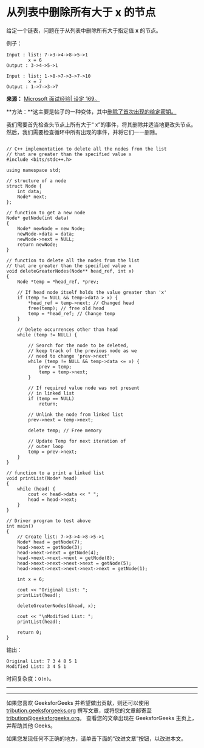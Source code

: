 # 从列表中删除所有大于 x 的节点

给定一个链表，问题在于从列表中删除所有大于指定值 **x** 的节点。

例子：

```
Input : list: 7->3->4->8->5->1
        x = 6
Output : 3->4->5->1

Input : list: 1->8->7->3->7->10
        x = 7
Output : 1->7->3->7

```

**来源：** [Microsoft 面试经验| 设定 169。](https://www.geeksforgeeks.org/microsoft-interview-experience-set-169/)

**方法：**这主要是帖子的一种变体，其中[删除了首次出现的给定密钥。](https://www.geeksforgeeks.org/linked-list-set-3-deleting-node/)

我们需要首先检查头节点上所有大于“ x”的事件，将其删除并适当地更改头节点。 然后，我们需要检查循环中所有出现的事件，并将它们一一删除。

```

// C++ implementation to delete all the nodes from the list 
// that are greater than the specified value x 
#include <bits/stdc++.h> 

using namespace std; 

// structure of a node 
struct Node { 
    int data; 
    Node* next; 
}; 

// function to get a new node 
Node* getNode(int data) 
{ 
    Node* newNode = new Node; 
    newNode->data = data; 
    newNode->next = NULL; 
    return newNode; 
} 

// function to delete all the nodes from the list 
// that are greater than the specified value x 
void deleteGreaterNodes(Node** head_ref, int x) 
{ 
    Node *temp = *head_ref, *prev; 

    // If head node itself holds the value greater than 'x' 
    if (temp != NULL && temp->data > x) { 
        *head_ref = temp->next; // Changed head 
        free(temp); // free old head 
        temp = *head_ref; // Change temp 
    } 

    // Delete occurrences other than head 
    while (temp != NULL) { 

        // Search for the node to be deleted,  
        // keep track of the previous node as we  
        // need to change 'prev->next' 
        while (temp != NULL && temp->data <= x) { 
            prev = temp; 
            temp = temp->next; 
        } 

        // If required value node was not present 
        // in linked list 
        if (temp == NULL) 
            return; 

        // Unlink the node from linked list 
        prev->next = temp->next; 

        delete temp; // Free memory 

        // Update Temp for next iteration of  
        // outer loop 
        temp = prev->next; 
    } 
} 

// function to a print a linked list 
void printList(Node* head) 
{ 
    while (head) { 
        cout << head->data << " "; 
        head = head->next; 
    } 
} 

// Driver program to test above 
int main() 
{ 
    // Create list: 7->3->4->8->5->1 
    Node* head = getNode(7); 
    head->next = getNode(3); 
    head->next->next = getNode(4); 
    head->next->next->next = getNode(8); 
    head->next->next->next->next = getNode(5); 
    head->next->next->next->next->next = getNode(1); 

    int x = 6; 

    cout << "Original List: "; 
    printList(head); 

    deleteGreaterNodes(&head, x); 

    cout << "\nModified List: "; 
    printList(head); 

    return 0; 
} 

```

输出：

```
Original List: 7 3 4 8 5 1 
Modified List: 3 4 5 1

```

时间复杂度：`O(n)`。



* * *

* * *

如果您喜欢 GeeksforGeeks 并希望做出贡献，则还可以使用 [tribution.geeksforgeeks.org](https://contribute.geeksforgeeks.org/) 撰写文章，或将您的文章邮寄至 tribution@geeksforgeeks.org。 查看您的文章出现在 GeeksforGeeks 主页上，并帮助其他 Geeks。

如果您发现任何不正确的地方，请单击下面的“改进文章”按钮，以改进本文。